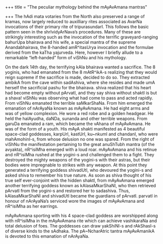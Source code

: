+++
title = "The peculiar mythology behind the mAyAvAmana mantras"

+++
The hAdi mata votaries from the North also preserved a range of kramas,
now largely reduced to auxilliary rites associated as AvarNa invocations
of their primary rite of tripurasundarI. This follows the basic pattern
seen in the shrIvidyArNava’s procedures. Many of these are strikingly
interesting such as the invocation of the terrific graveyard-ranging
bahurUpa bhairava and his wife, a special mantra of the supreme
Anandabhairava, the 8-handed amR^itasUrya invocation and the formulae
derived from the kaTha yajurveda. Here, however I briefly allude to a
remarkable “left-handed” form of viShNu and his mythology.

On the dark 14th day, the terrifying kAla bhairava wanted a sacrifice.
The 8 yoginis, who had emanated from the 8 mAtR^ikA-s realizing that
they would reign supreme if the sacrifice is made, decided to do so.
They extracted ambikA from the cave within sadAshiva, where she resides
and made umA herself the sacrificial pashu for the bhairava. shiva
realized that his heart had become empty without pArvatI, and they say
shiva without shaktI is but a shava\! viShNu was observing what had come
to pass and acted rapidly. From viShNu emanated the terrible
saMkarShaNa. From him emerged the emanation of nArAyaNa known as
mAyAvAmana. He had eight arms and was of yellow complexion. He wore a
red robe and a golden headgear. He held the halAyudha, daNDa, sunanda
and other terrible weapons. From garuDa emanated a ram, which became the
vAhana of mAyAvAmana. He was of the form of a youth. His mAyA shakti
manifested as 4 beautiful space-clad goddesses, karpUrI, kastUrI,
ku\~nkumI and chandanI, who were mahAmohinI-s, from whose delusion no
one was spared. From the right of viShNu the manifestation pertaining to
the great anuShTubh mantra (of the avyakta), nR^isiMha emerged with a
loud roar. mAyAvAmana and his retinue and nR^isiMha rushed at the
yogini-s and challenged them to a fight. They destroyed the mighty
weapons of the yogini-s with their astras, but their bodies were
impregnable to strikes with any weapon. At this point they generated a
terrifying goddess shivadUtI, who devoured the yogini-s and asked shiva
to remember his true nature. As soon as shiva thought of his true self
ever-conjoint with the hidden shaktI, from mAyAvAmana emerged another
terrifying goddess known as kAlasaMkarShaNI, who then retrieved pArvatI
from the yogini-s and restored her to sadashiva. Thus, kAlasaMkarShaNI
and shivadUtI became the guardians of pArvatI. parvatI in honour of
nArAyaNa’s serviced wore the images of mAyAvAmana and nR^isiMha as her
earrings.

mAyAvAmana sporting with his 4 space-clad goddess are worshipped along
with nR^isiMha in the mAyAvAmana rite which can achieve vashikaraNa and
total delusion of foes. The goddesses can draw yakShiNI-s and rAkShasI-s
of diverse kinds to the sAdhaka. The pA\~NcharAtric tantra mAyAvAmanikA
is devoted to this emanation of nArAyaNa.
